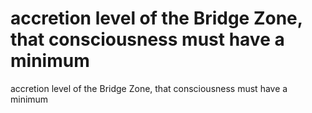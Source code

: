 # accretion level of the Bridge Zone, that consciousness must have a minimum

accretion level of the Bridge Zone, that consciousness must have a minimum